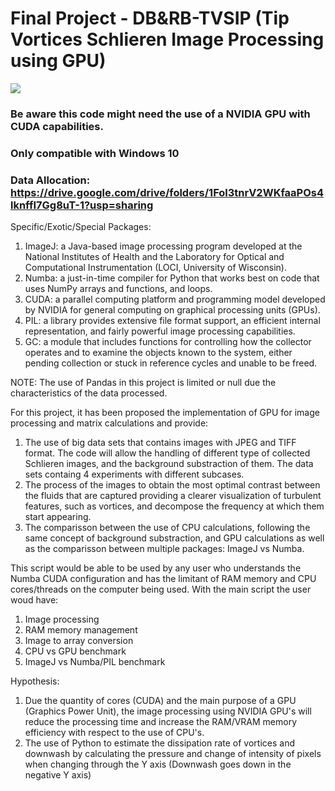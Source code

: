 # Final Project - DB&RB-TVSIP (Tip Vortices Schlieren Image Processing using GPU)


 ![](M100P1_Butane0001.gif)


### Be aware this code might need the use of a NVIDIA GPU with CUDA capabilities.
### Only compatible with Windows 10

### Data Allocation: https://drive.google.com/drive/folders/1Fol3tnrV2WKfaaPOs4lknffI7Gg8uT-1?usp=sharing

Specific/Exotic/Special Packages:

1. ImageJ: a Java-based image processing program developed at the National Institutes of Health and the Laboratory for Optical and Computational Instrumentation (LOCI, University of Wisconsin).
2. Numba: a just-in-time compiler for Python that works best on code that uses NumPy arrays and functions, and loops.
3. CUDA: a parallel computing platform and programming model developed by NVIDIA for general computing on graphical processing units (GPUs).
4. PIL: a library provides extensive file format support, an efficient internal representation, and fairly powerful image processing capabilities.
5. GC: a module that includes functions for controlling how the collector operates and to examine the objects known to the system, either pending collection or stuck in reference cycles and unable to be freed.

NOTE: The use of Pandas in this project is limited or null due the characteristics of the data processed.

For this project, it has been proposed the implementation of GPU for image processing and matrix calculations and provide:

1. The use of big data sets that contains images with JPEG and TIFF format. The code will allow the handling of different type of collected Schlieren images, and the background substraction of them. The data sets containg 4 experiments with different subcases.
2. The process of the images to obtain the most optimal contrast between the fluids that are captured providing a clearer visualization of turbulent features, such as vortices, and decompose the frequency at which them start appearing.
3. The comparisson between the use of CPU calculations, following the same concept of background substraction, and GPU calculations as well as the comparisson between multiple packages: ImageJ vs Numba.

This script would be able to be used by any user who understands the Numba CUDA configuration and has the limitant of RAM memory and CPU cores/threads on the computer being used. With the main script the user woud have:

1. Image processing
2. RAM memory management
3. Image to array conversion
4. CPU vs GPU benchmark
5. ImageJ vs Numba/PIL benchmark

Hypothesis:
1. Due the quantity of cores (CUDA) and the main purpose of a GPU (Graphics Power Unit), the image processing using NVIDIA GPU's will reduce the processing time and increase the RAM/VRAM memory efficiency with respect to the use of CPU's.
2. The use of Python to estimate the dissipation rate of vortices and downwash by calculating the pressure and change of intensity of pixels when changing through the Y axis (Downwash goes down in the negative Y axis)
